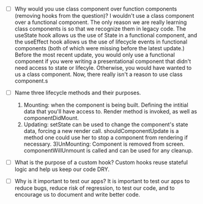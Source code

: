 -   [ ] Why would you use class component over function components (removing hooks from the question)?
        I wouldn't use a class component over a functional component. The only reason we are really learning class components is so that we recognize them in legacy code. The useState hook allows us the use of State in a functional component, and the useEffect hook allows us the use of lifecycle events in functional components (both of which were missing before the latest update.) Before the most recent update, you would only use a functional component if you were writing a presentational component that didn't need access to state or lifecyle. Otherwise, you would have wanted to us a class component. Now, there really isn't a reason to use class component.s

-   [ ] Name three lifecycle methods and their purposes.

    1. Mounting: when the component is being built. Defining the intitial data that you'll have access to. Render method is invoked, as well as componentDidMount.
    2. Updating: setState can be used to change the component's state data, forcing a new render call. shouldComponentUpdate is a method one could use her to stop a component from rendering if necessary.
       3)UnMounting: Component is removed from screen. componentWillUnmount is called and can be used for any cleanup.

-   [ ] What is the purpose of a custom hook?
        Custom hooks reuse stateful logic and help us keep our code DRY.

-   [ ] Why is it important to test our apps?
        It is important to test our apps to reduce bugs, reduce risk of regression, to test our code, and to encourage us to document and write better code.
